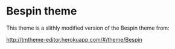 # Bespin theme

This theme is a slithly modified version of the Bespin theme from:

http://tmtheme-editor.herokuapp.com/#/theme/Bespin
